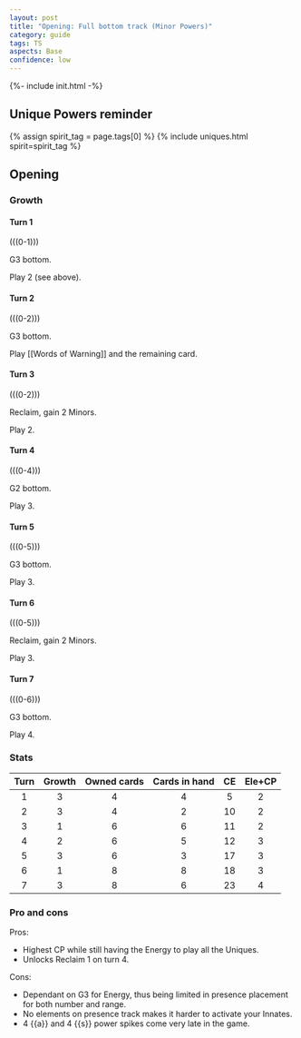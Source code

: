 ```yaml
---  
layout: post  
title: "Opening: Full bottom track (Minor Powers)"  
category: guide  
tags: TS
aspects: Base
confidence: low
---
```

{%- include init.html -%}

## Unique Powers reminder

{% assign spirit_tag = page.tags[0] %}
{% include uniques.html spirit=spirit_tag %}


## Opening

### Growth

#### Turn 1

(((0-1)))

G3 bottom. 

Play 2 (see above).

#### Turn 2

(((0-2)))

G3 bottom.

Play [[Words of Warning]] and the remaining card.


#### Turn 3

(((0-2)))

Reclaim, gain 2 Minors.

Play 2.

#### Turn 4

(((0-4)))

G2 bottom.

Play 3.

#### Turn 5

(((0-5)))

G3 bottom.

Play 3.

#### Turn 6

(((0-5)))

Reclaim, gain 2 Minors.

Play 3.

#### Turn 7

(((0-6)))

G3 bottom.

Play 4.


### Stats


Turn | Growth | Owned cards | Cards in hand | CE | Ele+CP
:--: | :--: | :--: | :--: | :--: | :--:
1 | 3 |   4   |  4  |  5 | 2
2 | 3 |   4   |  2  | 10 | 2
3 | 1 |   6   |  6  | 11 | 2
4 | 2 |   6   |  5  | 12 | 3
5 | 3 |   6   |  3  | 17 | 3
6 | 1 |   8   |  8  | 18 | 3
7 | 3 |   8   |  6  | 23 | 4

### Pro and cons

Pros:
- Highest CP while still having the Energy to play all the Uniques.
- Unlocks Reclaim 1 on turn 4.

Cons:
- Dependant on G3 for Energy, thus being limited in presence placement for both number and range.
- No elements on presence track makes it harder to activate your Innates.
- 4 {{a}} and 4 {{s}} power spikes come very late in the game.



